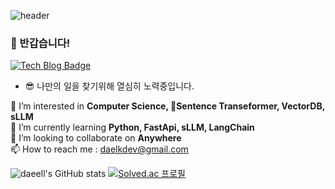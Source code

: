 
![header](https://capsule-render.vercel.app/api?type=soft&color=auto&height=300&section=header&text=Hello%20I'm%20Daeell&fontSize=90)

### 👋 반갑습니다!

[![Tech Blog Badge](https://img.shields.io/badge/Blog-CC0000?style=flat-square&logo=Tesla&logoColor=white&link=https://velog.io/@daelkdev)](https://velog.io/@daelkdev)

* 😎 나만의 일을 찾기위해 열심히 노력중입니다.

👀 I’m interested in **Computer Science, Sentence Transeformer, VectorDB, sLLM**   
🌱 I’m currently learning **Python, FastApi, sLLM, LangChain**   
💞️ I’m looking to collaborate on **Anywhere**   
📫 How to reach me : daelkdev@gmail.com 

![daeell's GitHub stats](https://github-readme-stats.vercel.app/api?username=daeell&show_icons=true&theme=radical)
[![Solved.ac
프로필](http://mazassumnida.wtf/api/v2/generate_badge?boj=syword1111)](https://solved.ac/{handle})
<!--
**Daeell/daeell** is a ✨ _special_ ✨ repository because its `README.md` (this file) appears on your GitHub profile.


Here are some ideas to get you started:

- 🔭 I’m currently working on ...
- 🌱 I’m currently learning ...
- 👯 I’m looking to collaborate on ...
- 🤔 I’m looking for help with ...
- 💬 Ask me about ...
- 📫 How to reach me: ...
- 😄 Pronouns: ...
- ⚡ Fun fact: ...
-->
